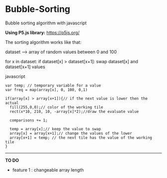 # Bubble-Sorting
Bubble sorting algorithm with javascript

**Using P5.js library:**
  https://p5js.org/
  
The sorting algorithm works like that:

  dataset --> array of random values between 0 and 100
  
  for x in dataset:
    if dataset[x] > dataset[x+1]:
      swap dataset[x] and dataset[x+1] values
      
javascript
    
    var temp; // temporary variable for a value
    var freq = map(array[x], 0, 100, 0,1)
    
    if(array[x] > array[x+1]){// if the next value is lower then the actual
      fill(255,0,0);// color of the working tile
      rect(x*10, 210, 10, -array[x]*2);//draw the evaluate value 
      
      comparisons += 1;
      
      temp = array[x];// keep the value to swap
      array[x] = array[x+1];// change the values of the lower 
      array[x+1] = temp; // the next tile has the value of the working tile
    }

---
      
**TO DO**
  - feature 1 : 
    changeable array length
